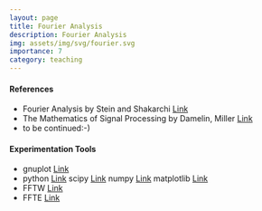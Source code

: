 ```yaml
---
layout: page
title: Fourier Analysis
description: Fourier Analysis
img: assets/img/svg/fourier.svg
importance: 7
category: teaching
---
```


#### References

- Fourier Analysis by Stein and Shakarchi [Link](https://press.princeton.edu/books/hardcover/9780691113845/fourier-analysis)
- The Mathematics of Signal Processing by Damelin, Miller [Link](https://www.cambridge.org/core/books/mathematics-of-signal-processing/A3F20BC5FBB820E923E66C8CCB13B173)
- to be continued:-)

#### Experimentation Tools

- gnuplot [Link](http://www.gnuplot.info/)
- python [Link](https://www.python.org/) scipy [Link](https://scipy.org/) numpy [Link](https://numpy.org/) matplotlib [Link](https://matplotlib.org/)
- FFTW [Link](https://www.fftw.org/)
- FFTE [Link](http://www.ffte.jp/)

